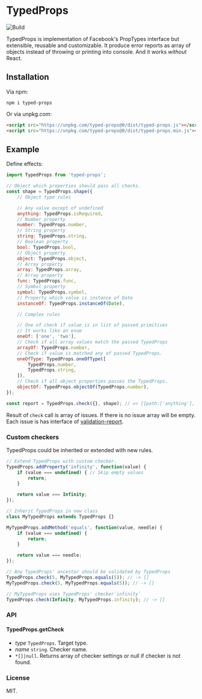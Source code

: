 # TypedProps

![Build](https://img.shields.io/travis/rumkin/typed-props.svg)

TypedProps is implementation of Facebook's PropTypes interface but extensible,
reusable and customizable. It produce error reports as array of objects
instead of throwing or printing into console. And it works *without* React.

## Installation

Via npm:
```shell
npm i typed-props
```

Or via unpkg.com:

```html
<script src="https://unpkg.com/typed-props@0/dist/typed-props.js"></script>
<script src="https://unpkg.com/typed-props@0/dist/typed-props.min.js"></script>
```

## Example

Define effects:
```javascript
import TypedProps from 'typed-props';

// Object which properties should pass all checks.
const shape = TypedProps.shape({
    // Object type rules

    // Any value except of undefined
    anything: TypedProps.isRequired,
    // Number property
    number: TypedProps.number,
    // String property
    string: TypedProps.string,
    // Boolean property
    bool: TypedProps.bool,
    // Object property
    object: TypedProps.object,
    // Array property
    array: TypedProps.array,
    // Array property
    func: TypedProps.func,
    // Symbol property
    symbol: TypedProps.symbol,
    // Property which value is instance of Date
    instanceOf: TypedProps.instanceOf(Date),

    // Complex rules

    // One of check if value is in list of passed primitives
    // It works like an enum
    oneOf: ['one', 'two'],
    // Check if all array values match the passed TypedProps
    arrayOf: TypedProps.number,
    // Check if value is matched any of passed TypedProps.
    oneOfType: TypedProps.oneOfType([
        TypedProps.number,
        TypedProps.string,
    ]),
    // Check if all object properties passes the TypedProps.
    objectOf: TypedProps.objectOf(TypedProps.number),
});

const report = TypedProps.check({}, shape); // => [{path:['anything'], rule: 'isRequired', details: {is: false}}]
```

Result of `check` call is array of issues. If there is no issue array will be
empty. Each issue is has interface of [validation-report](https://npmjs.com/package/validation-report).

### Custom checkers

TypedProps could be inherited or extended with new rules.

```javascript
// Extend TypedProps with custom checker.
TypedProps.addProperty('infinity', function(value) {
    if (value === undefined) { // Skip empty values
        return;
    }

    return value === Infinity;
});

// Inherit TypedProps in new class
class MyTypedProps extends TypedProps {}

MyTypedProps.addMethod('equals', function(value, needle) {
    if (value === undefined) {
        return;
    }

    return value === needle;
});

// Any TypedProps' ancestor should be validated by TypedProps
TypedProps.check(5, MyTypedProps.equals(5)); // -> []
MyTypedProps.check(5, MyTypedProps.equals(5)); // -> []

// MyTypedProps uses TypedProps' checker`infinity`
TypedProps.check(Infinity, MyTypedProps.infinity); // -> []
```

### API

#### TypedProps.getCheck

* _type_ `TypedProps`. Target type.
* _name_ `string`. Checker name.
* `*[]|null`. Returns array of checker settings or null if checker is not found. 

### License

MIT.

